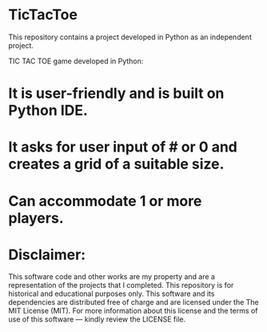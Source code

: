 # TicTacToe
This repository contains a project developed in Python as an independent project.

TIC TAC TOE game developed in Python:
# It is user-friendly and is built on Python IDE.
# It asks for user input of # or 0 and creates a grid of a suitable size.
# Can accommodate 1 or more players.

# Disclaimer:
This software code and other works are my property and are a representation of the projects that I completed. This repository is for historical and educational purposes only. This software and its dependencies are distributed free of charge and are licensed under the The MIT License (MIT). For more information about this license and the terms of use of this software — kindly review the LICENSE file.
